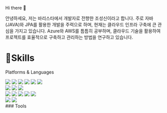 <p>Hi there 👋</p>
<p>안녕하세요, 저는 바리스타에서 개발자로 전향한 조성신이라고 합니다.
주로 자바(JAVA)와 JPA를 활용한 개발을 주력으로 하며, 현재는 클라우드 인프라 구축에 큰 관심을 가지고 있습니다. Azure와 AWS를 틈틈히 공부하며, 클라우드 기술을 활용하여 프로젝트를 효율적으로 구축하고 관리하는 방법을 연구하고 있습니다.
 </p>

# 💪Skills
Platforms & Languages
<div>
<img src="https://img.shields.io/badge/Java-007396?style=flat&logo=Conda-Forge&logoColor=white" />
<img src="https://img.shields.io/badge/JPA-FF0000?style=flat&logo=Conda-Forge&logoColor=white" />
<img src="https://img.shields.io/badge/QueryDsl-007396?style=flat&logo=QueryDsl&logoColor=white" />
<img src="https://img.shields.io/badge/MyBatis-FF0000?style=flat&logo=QueryDsl&logoColor=white" />
<img src="https://img.shields.io/badge/Spring-6DB33F?style=flat&logo=Spring&logoColor=white" />
<img src="https://img.shields.io/badge/SpringBoot-6DB33F?style=flat&logo=SpringBoot&logoColor=white" />
  <br>
<img src="https://img.shields.io/badge/Docker-2496ED?style=flat&logo=Docker&logoColor=white" />
<img src="https://img.shields.io/badge/AWS-232F3E?style=flat&logo=Amazon Aws&logoColor=white" />
<img src="https://img.shields.io/badge/Azure-0078D4?style=flat&logo=microsoftazure&logoColor=white" />
  <br>
<img src="https://img.shields.io/badge/HTML-E34F26?style=flat&logo=HTML&logoColor=white" />
<img src="https://img.shields.io/badge/CSS-1572B6?style=flat&logo=CSS&logoColor=white" />
<img src="https://img.shields.io/badge/JavaScript-F7DF1E?style=flat&logo=JavaScript&logoColor=white" />
<img src="https://img.shields.io/badge/jQuery-0769AD?style=flat&logo=jQuery&logoColor=white" />
<img src="https://img.shields.io/badge/Vue.js-41B883?style=flat&logo=Vue.js&logoColor=white" />
  <br>
<img src="https://img.shields.io/badge/MySQL-4479A1?style=flat&logo=mysql&logoColor=white" />
<img src="https://img.shields.io/badge/ORACLE-F80000?style=flat&logo=oracle&logoColor=white" />
</div>
### Tools





